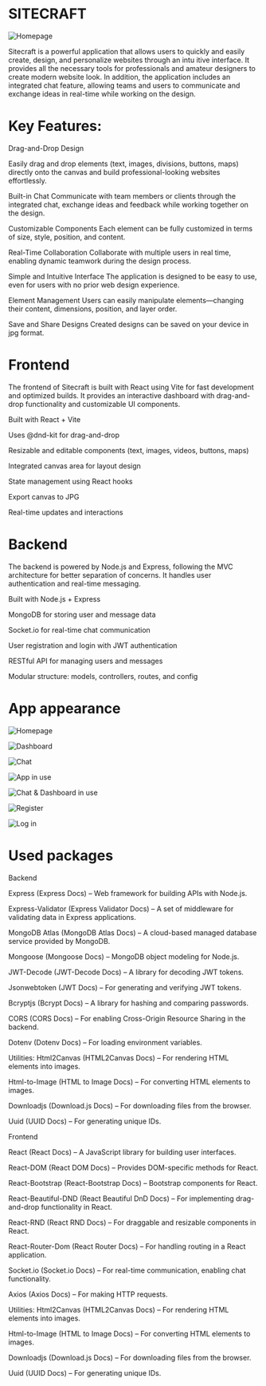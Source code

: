 # SITECRAFT

![Homepage](./src/assets/homepage.png)

Sitecraft is a powerful application that allows users to quickly and easily create, design, and personalize websites through an intu
itive interface. It provides all the necessary tools for professionals and amateur designers to create modern website look. In addition, the application includes an integrated chat feature, allowing teams and users to communicate and exchange ideas in real-time while working on the design.

# Key Features:

Drag-and-Drop Design

Easily drag and drop elements (text, images, divisions, buttons, maps) directly onto the canvas and build professional-looking websites effortlessly.

Built-in Chat
Communicate with team members or clients through the integrated chat, exchange ideas and feedback while working together on the design.

Customizable Components
Each element can be fully customized in terms of size, style, position, and content.

Real-Time Collaboration
Collaborate with multiple users in real time, enabling dynamic teamwork during the design process.

Simple and Intuitive Interface
The application is designed to be easy to use, even for users with no prior web design experience.

Element Management
Users can easily manipulate elements—changing their content, dimensions, position, and layer order.

Save and Share Designs
Created designs can be saved on your device in jpg format.

# Frontend

The frontend of Sitecraft is built with React using Vite for fast development and optimized builds. It provides an interactive dashboard with drag-and-drop functionality and customizable UI components.

Built with React + Vite

Uses @dnd-kit for drag-and-drop

Resizable and editable components (text, images, videos, buttons, maps)

Integrated canvas area for layout design

State management using React hooks

Export canvas to JPG

Real-time updates and interactions

# Backend

The backend is powered by Node.js and Express, following the MVC architecture for better separation of concerns. It handles user authentication and real-time messaging.

Built with Node.js + Express

MongoDB for storing user and message data

Socket.io for real-time chat communication

User registration and login with JWT authentication

RESTful API for managing users and messages

Modular structure: models, controllers, routes, and config


# App appearance

![Homepage](./src/assets/homepage.png)

![Dashboard](./src/assets/Dashboard.png)

![Chat](./src/assets/Chat.png)

![App in use](./src/assets/APPINUSE.png)

![Chat & Dashboard in use](./src/assets/CHATANDDASHINUSE.png)

![Register](./src/assets/Register.png)

![Log in](./src/assets/LogIn.png)


# Used packages

Backend

Express (Express Docs) – Web framework for building APIs with Node.js.

Express-Validator (Express Validator Docs) – A set of middleware for validating data in Express applications.

MongoDB Atlas (MongoDB Atlas Docs) – A cloud-based managed database service provided by MongoDB.

Mongoose (Mongoose Docs) – MongoDB object modeling for Node.js.

JWT-Decode (JWT-Decode Docs) – A library for decoding JWT tokens.

Jsonwebtoken (JWT Docs) – For generating and verifying JWT tokens.

Bcryptjs (Bcrypt Docs) – A library for hashing and comparing passwords.

CORS (CORS Docs) – For enabling Cross-Origin Resource Sharing in the backend.

Dotenv (Dotenv Docs) – For loading environment variables.


Utilities:
Html2Canvas (HTML2Canvas Docs) – For rendering HTML elements into images.

Html-to-Image (HTML to Image Docs) – For converting HTML elements to images.

Downloadjs (Download.js Docs) – For downloading files from the browser.

Uuid (UUID Docs) – For generating unique IDs.

Frontend

React (React Docs) – A JavaScript library for building user interfaces.

React-DOM (React DOM Docs) – Provides DOM-specific methods for React.

React-Bootstrap (React-Bootstrap Docs) – Bootstrap components for React.

React-Beautiful-DND (React Beautiful DnD Docs) – For implementing drag-and-drop functionality in React.

React-RND (React RND Docs) – For draggable and resizable components in React.

React-Router-Dom (React Router Docs) – For handling routing in a React application.

Socket.io (Socket.io Docs) – For real-time communication, enabling chat functionality.

Axios (Axios Docs) – For making HTTP requests.

Utilities:
Html2Canvas (HTML2Canvas Docs) – For rendering HTML elements into images.

Html-to-Image (HTML to Image Docs) – For converting HTML elements to images.

Downloadjs (Download.js Docs) – For downloading files from the browser.

Uuid (UUID Docs) – For generating unique IDs.















